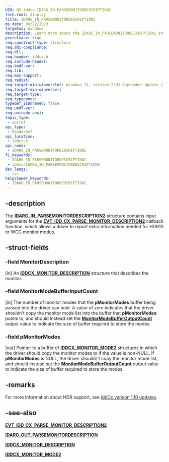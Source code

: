 ```yaml
---
UID: NS:iddcx.IDARG_IN_PARSEMONITORDESCRIPTION2
tech.root: display
title: IDARG_IN_PARSEMONITORDESCRIPTION2
ms.date: 09/22/2023
targetos: Windows
description: Learn more about the IDARG_IN_PARSEMONITORDESCRIPTION2 structure.
prerelease: true
req.construct-type: structure
req.ddi-compliance: 
req.dll: 
req.header: iddcx.h
req.include-header: 
req.kmdf-ver: 
req.lib: 
req.max-support: 
req.redist: 
req.target-min-winverclnt: Windows 11, version 22H2 September Update (IddCx version 1.10)
req.target-min-winversvr: 
req.target-type: 
req.typenames: 
typedef_isUnnamed: false
req.umdf-ver: 
req.unicode-ansi: 
topic_type:
 - apiref
api_type:
 - HeaderDef
api_location:
 - iddcx.h
api_name:
 - IDARG_IN_PARSEMONITORDESCRIPTION2
f1_keywords:
 - IDARG_IN_PARSEMONITORDESCRIPTION2
 - iddcx/IDARG_IN_PARSEMONITORDESCRIPTION2
dev_langs:
 - c++
helpviewer_keywords:
 - IDARG_IN_PARSEMONITORDESCRIPTION2
---
```


## -description

The **IDARG_IN_PARSEMONITORDESCRIPTION2** structure contains input arguments for the [**EVT_IDD_CX_PARSE_MONITOR_DESCRIPTION2**](nc-iddcx-evt_idd_cx_parse_monitor_description2.md) callback function, which allows a driver to report extra information needed for HDR10 or WCG monitor modes.

## -struct-fields

### -field MonitorDescription

[in] An [**IDDCX_MONITOR_DESCRIPTION**](ns-iddcx-iddcx_monitor_description.md) structure that describes the monitor.

### -field MonitorModeBufferInputCount

[in] The number of monitor modes that the **pMonitorModes** buffer being passed into the driver can hold. A value of zero indicates that the driver shouldn't copy the monitor mode list into the buffer that **pMonitorModes** points to, and should instead set the [**MonitorModeBufferOutputCount**](ns-iddcx-idarg_out_parsemonitordescription.md) output value to indicate the size of buffer required to store the modes.

### -field pMonitorModes

[out] Pointer to a buffer of [**IDDCX_MONITOR_MODE2**](ns-iddcx-iddcx_monitor_mode2.md) structures in which the driver should copy the monitor modes to if the value is non-NULL. If **pMonitorModes** is NULL, the driver shouldn't copy the monitor mode list, and should instead set the [**MonitorModeBufferOutputCount**](ns-iddcx-idarg_out_parsemonitordescription.md) output value to indicate the size of buffer required to store the modes.

## -remarks

For more information about HDR support, see [IddCx version 1.10 updates](/windows-hardware/drivers/display/iddcx1.10-updates).

## -see-also

[**EVT_IDD_CX_PARSE_MONITOR_DESCRIPTION2**](nc-iddcx-evt_idd_cx_parse_monitor_description2.md)

[**IDARG_OUT_PARSEMONITORDESCRIPTION**](ns-iddcx-idarg_out_parsemonitordescription.md)

[**IDDCX_MONITOR_DESCRIPTION**](ns-iddcx-iddcx_monitor_description.md)

[**IDDCX_MONITOR_MODE2**](ns-iddcx-iddcx_monitor_mode2.md)
